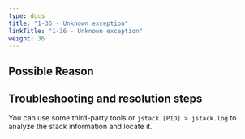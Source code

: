 ```yaml
---
type: docs
title: "1-36 - Unknown exception"
linkTitle: "1-36 - Unknown exception"
weight: 36
---
```


## Possible Reason


## Troubleshooting and resolution steps

You can use some third-party tools or `jstack [PID] > jstack.log` to analyze the stack information and locate it.

<p style="margin-top: 3rem;"> </p>